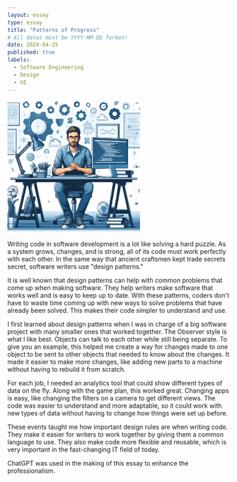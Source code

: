 ```yaml
---
layout: essay
type: essay
title: "Patterns of Progress"
# All dates must be YYYY-MM-DD format!
date: 2024-04-25
published: true
labels:
  - Software Engineering
  - Design
  - UI
---
```


<div class="text-center p-2">
  <img width="300px" src="../img/designpic.jpeg" >
</div>

Writing code in software development is a lot like solving a hard puzzle. As a system grows, changes, and is strong, all of its code must work perfectly with each other. In the same way that ancient craftsmen kept trade secrets secret, software writers use "design patterns." 

It is well known that design patterns can help with common problems that come up when making software. They help writers make software that works well and is easy to keep up to date. With these patterns, coders don't have to waste time coming up with new ways to solve problems that have already been solved. This makes their code simpler to understand and use. 

I first learned about design patterns when I was in charge of a big software project with many smaller ones that worked together. The Observer style is what I like best. Objects can talk to each other while still being separate. To give you an example, this helped me create a way for changes made to one object to be sent to other objects that needed to know about the changes. It made it easier to make more changes, like adding new parts to a machine without having to rebuild it from scratch. 
 
For each job, I needed an analytics tool that could show different types of data on the fly. Along with the game plan, this worked great. Changing apps is easy, like changing the filters on a camera to get different views. The code was easier to understand and more adaptable, so it could work with new types of data without having to change how things were set up before. 

These events taught me how important design rules are when writing code. They make it easier for writers to work together by giving them a common language to use. They also make code more flexible and reusable, which is very important in the fast-changing IT field of today. 

ChatGPT was used in the making of this essay to enhance the professionalism. 

